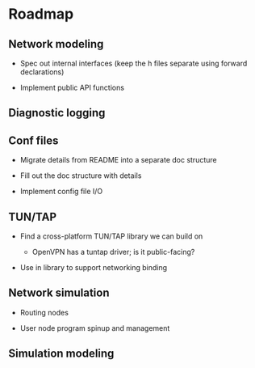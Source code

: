 
# Roadmap

## Network modeling

* Spec out internal interfaces (keep the h files separate using forward
  declarations)

* Implement public API functions

## Diagnostic logging

## Conf files

* Migrate details from README into a separate doc structure

* Fill out the doc structure with details

* Implement config file I/O

## TUN/TAP

* Find a cross-platform TUN/TAP library we can build on
    * OpenVPN has a tuntap driver; is it public-facing?

* Use in library to support networking binding

## Network simulation

* Routing nodes

* User node program spinup and management

## Simulation modeling

